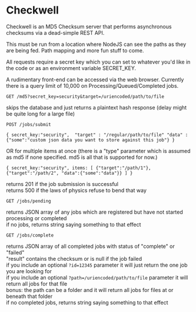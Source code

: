 # Checkwell
Checkwell is an MD5 Checksum server that performs asynchronous checksums via a dead-simple REST API.

This must be run from a location where NodeJS can see the paths as they are being fed. Path mapping and more fun stuff to come.

All requests require a secret key which you can set to whatever you'd like in the code or as an environment variable SECRET_KEY.

A rudimentary front-end can be accessed via the web browser. Currently there is a query limit of 10,000 on Processing/Queued/Completed jobs.


`GET
/md5?secret_key=security&target=/uriencoded/path/to/file`

skips the database and just returns a plaintext hash response (delay might be quite long for a large file)

`POST
/jobs/submit`

`{ secret_key:"security", 
"target" : "/regular/path/to/file"
"data" : {"some":"custom json data you want to store against this job"}
}`

OR for multiple items at once (there is a "type" parameter which is assumed as md5 if none specified. md5 is all that is supported for now.)

`
{
    secret_key:"security",
    items: [
        {"target":"/path/1"},
        {"target":"/path/2", "data":{"some":"data"}}
    ]
}
`

returns 201 if the job submission is successful<br/>
returns 500 if the laws of physics refuse to bend that way

`GET
/jobs/pending`

returns JSON array of any jobs which are registered but have not started processing or completed<br/>
if no jobs, returns string saying something to that effect

`GET
/jobs/complete`

returns JSON array of all completed jobs with status of "complete" or "failed"<br/>
"result" contains the checksum or is null if the job failed<br/>
if you include an optional `?id=12345` parameter it will just return the one job you are looking for<br/>
if you include an optional `?path=/uriencoded/path/to/file` parameter it will return all jobs for that file<br/>
bonus: the path can be a folder and it will return all jobs for files at or beneath that folder<br />
if no completed jobs, returns string saying something to that effect


